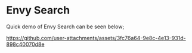 # Envy Search
Quick demo of Envy Search can be seen below;

https://github.com/user-attachments/assets/3fc76a64-9e8c-4e13-931d-898c40070d8e

